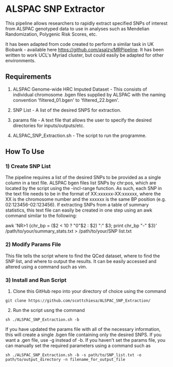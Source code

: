 # ALSPAC SNP Extractor

This pipeline allows researchers to rapidly extract specified SNPs of interest from ALSPAC genotyped data to use in analyses such as Mendelian Randomization, Polygenic Risk Scores, etc. 

It has been adapted from code created to perform a similar task in UK Biobank - available here https://github.com/asalzy/MRPipeline.  It has been written to work UCL's Myriad cluster, but could easily be adapted for other environments. 

## Requirements

1) ALSPAC Genome-wide HRC Imputed Dataset - This consists of individual chromosome .bgen files supplied by ALSPAC with the naming convention 'filtered_01.bgen' to 'filtered_22.bgen'.

2) SNP List - A list of the desired SNPS for extraction. 

3) params file - A text file that allows the user to specify the desired directories for inputs/outputs/etc.

4) ALSPAC_SNP_Extraction.sh - The script to run the programme.

## How To Use

### 1) Create SNP List

The pipeline requires a list of the desired SNPs to be provided as a single column in a text file. ALSPAC bgen files list SNPs by chr:pos, which are located by the script using the -incl-range function. As such, each SNP in the text file needs to be in the format of XX:xxxxxx-XX:xxxxxx, where the XX is the chromosome number and the xxxxxx is the same BP position (e.g. 02:123456-02:123456). If extracting SNPs from a table of summary statistics, this text file can easily be created in one step using an awk command similar to the following:

awk 'NR>1 {chr_bp = ($2 < 10 ? "0"$2 : $2) ":" $3; print chr_bp "-" $3}' /path/to/your/summary_stats.txt > /path/to/your/SNP list.txt

### 2) Modify Params File

This file tells the script where to find the QCed dataset, where to find the SNP list, and where to output the results. It can be easily accessed and altered using a command such as vim.

### 3) Install and Run Script

1) Clone this GitHub repo into your directory of choice using the command

```
git clone https://github.com/scottchiesa/ALSPAC_SNP_Extraction/
```

2) Run the script usng the command

```
sh ./ALSPAC_SNP_Extraction.sh -b
````

If you have updated the params file with all of the necessary information, this will create a single .bgen file containing only the desired SNPS. If you want a .gen file, use -g instead of -b. If you haven't set the params file, you can manually set the required parameters using a command such as

```
sh ./ALSPAC_SNP_Extraction.sh -b -s path/to/SNP_list.txt -o path/to/output_directory -n filename_for_output_file
```







